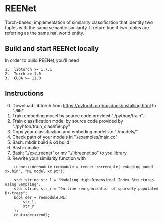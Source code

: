 # REENet
Torch-based, implementation of similarity classification that identity two tuples with the same semantic similarity. It return true if two tuples are referring as the same real world entity.

Build and start REENet locally
-------
In order to build REENet, you'll need
```
1.  libtorch >= 1.7.1
2.  Torch >= 1.0
3.  CUDA >= 11.0
```

Instructions
-------

0. Download Libtorch from https://pytorch.org/cppdocs/installing.html to "./lib"
1. Train embeding model by source code provided "./python/train".
2. Train classification model by source code provided by "./pyhton/train_classifier.py"
3. Copy your classification and embeding models to "./models/"
5. Check path of your models in "./examples/main.cc"
4. Bash: mkdir build & cd build
5. Bash: cmake ..
6. Bash: "./exe_reenet" or mv "./libreenet.so" to you library.
7. Rewrite your similarity function with
```
    reenet::REEModule reemodule = reenet::REEModule("embeding model xx.bin", "ML model xx.pt");

    std::string str_l = "Modeling High-Dimensional Index Structures using Sampling";
    std::string str_r = "On-line reorganization of sparsely-populated B+-trees";
    bool der = reemodule.ML(
        str_l,
        str_r
    );
    cout<<der<<endl;
```

